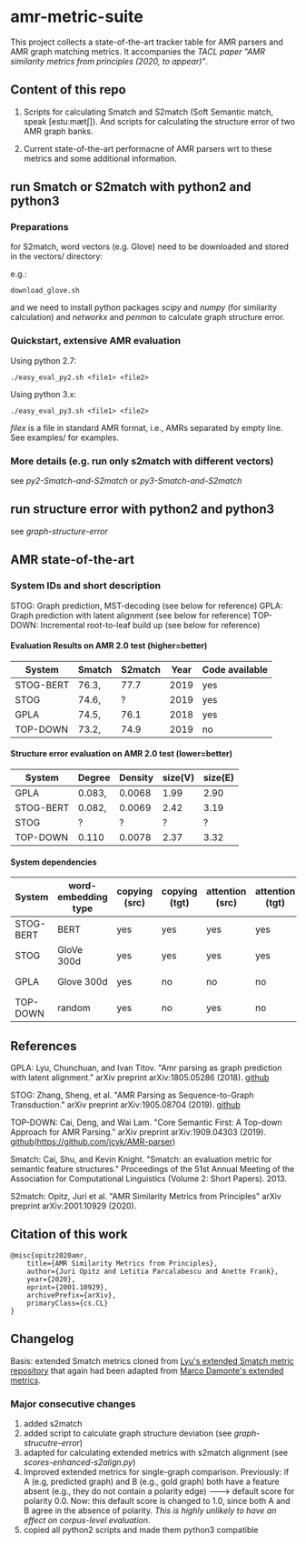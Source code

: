 # amr-metric-suite 
This project collects a state-of-the-art tracker table for AMR parsers and AMR graph matching metrics. 
It accompanies the *TACL paper "AMR similarity metrics from principles (2020, to appear)"*.

## Content of this repo

1. Scripts for calculating Smatch and S2match (Soft Semantic match, speak [estuːmætʃ]).
And scripts for calculating the structure error of two AMR graph banks. 

2. Current state-of-the-art performacne of AMR parsers wrt to these metrics and some additional information.


## run Smatch or S2match with python2 and python3 

### Preparations

for S2match, word vectors (e.g. Glove) need to be downloaded and stored in the vectors/ directory:

e.g.:

```
download_glove.sh
```

and we need to install python packages *scipy* and *numpy* (for similarity calculation) and *networkx* and *penman* to calculate graph structure error.

### Quickstart, extensive AMR evaluation

Using python 2.7:

```
./easy_eval_py2.sh <file1> <file2>
```

Using python 3.x:

```
./easy_eval_py3.sh <file1> <file2>
```

*filex* is a file in standard AMR format, i.e., AMRs separated by empty line. See examples/ for examples.

### More details (e.g. run only s2match with different vectors)

see *py2-Smatch-and-S2match* or *py3-Smatch-and-S2match*

## run structure error with python2 and python3 

see *graph-structure-error*

## AMR state-of-the-art

### System IDs and short description

STOG: Graph prediction, MST-decoding (see below for reference)
GPLA: Graph prediction with latent alignment (see below for reference)
TOP-DOWN: Incremental root-to-leaf build up (see below for reference)


#### Evaluation Results on AMR 2.0 test (higher=better)

| System     | Smatch  | S2match   | Year     | Code available |
| ---        | ---     | ---       | ---      | ---            | 
| STOG-BERT  | 76.3,   | 77.7      | 2019     | yes            |
| STOG       | 74.6,   | ?         | 2019     | yes            |
| GPLA       | 74.5,   | 76.1      | 2018     | yes            |      
| TOP-DOWN   | 73.2,   | 74.9      | 2019     | no             |       


#### Structure error evaluation on AMR 2.0 test (lower=better)

| System     | Degree  | Density   |  size(V)     | size(E)    |
| ---        | ---     | ---       | ---          | ---        | 
| GPLA       | 0.083,  | 0.0068    | 1.99         | 2.90       |      
| STOG-BERT  | 0.082,  | 0.0069    | 2.42         | 3.19       |
| STOG       | ?       | ?         | ?            |  ?         |
| TOP-DOWN   | 0.110   | 0.0078    | 2.37         | 3.32       |       


#### System dependencies


| System  | word-embedding type | copying (src)      | copying (tgt)      | attention (src)      | attention (tgt)      | PrePro                         | recategorize | anon |
| ---     | ---                 | ---                | ---                | ---                  | ---                  | ---                            | ---          | ---  |
| STOG-BERT  | BERT             | yes                | yes                | yes                  | yes                  | CoreNLP, lemma/pos/ner         | yes          | yes  |
| STOG       | GloVe 300d       | yes                | yes                | yes                  | yes                  | CoreNLP, lemma/pos/ner         | yes          | yes  |
| GPLA       | Glove 300d       | yes                | no                 | no                   | no                   | CoreNLP, lemma/pos/ner         | yes          | no   |
| TOP-DOWN   | random           | yes                | no                 | yes                  | no                   | CoreNLP, lemma/pos/ner         | no           | no   |


## References


GPLA: Lyu, Chunchuan, and Ivan Titov. "Amr parsing as graph prediction with latent alignment." arXiv preprint arXiv:1805.05286 (2018). [github](https://github.com/ChunchuanLv/AMR_AS_GRAPH_PREDICTION)

STOG: Zhang, Sheng, et al. "AMR Parsing as Sequence-to-Graph Transduction." arXiv preprint arXiv:1905.08704 (2019). [github](https://github.com/sheng-z/stog)

TOP-DOWN: Cai, Deng, and Wai Lam. "Core Semantic First: A Top-down Approach for AMR Parsing." arXiv preprint arXiv:1909.04303 (2019). [github](https://github.com/sheng-z/stog)(https://github.com/jcyk/AMR-parser)

Smatch: Cai, Shu, and Kevin Knight. "Smatch: an evaluation metric for semantic feature structures." Proceedings of the 51st Annual Meeting of the Association for Computational Linguistics (Volume 2: Short Papers). 2013.

S2match: Opitz, Juri et al. "AMR Similarity Metrics from Principles" arXiv preprint arXiv:2001.10929 (2020).


## Citation of this work


```
@misc{opitz2020amr,
    title={AMR Similarity Metrics from Principles},
    author={Juri Opitz and Letitia Parcalabescu and Anette Frank},
    year={2020},
    eprint={2001.10929},
    archivePrefix={arXiv},
    primaryClass={cs.CL}
}
``` 

## Changelog

Basis: extended Smatch metrics cloned from [Lyu's extended Smatch metric repository](https://github.com/ChunchuanLv/amr-evaluation-tool-enhanced) 
that again had been adapted from [Marco Damonte's extended metrics](https://github.com/mdtux89/amr-evaluation).

### Major consecutive changes

1. added s2match
2. added script to calculate graph structure deviation (see *graph-strucutre-error*)
3. adapted for calculating extended metrics with s2match alignment (see *scores-enhanced-s2align.py*)
4. Improved extended metrics for single-graph comparison. Previously: if A (e.g, predicted graph) 
and B (e.g., gold graph) both have a feature absent (e.g., they do not contain a polarity edge) 
---> default score for polarity 0.0. Now: this default score is changed to 1.0, 
since both A and B agree in the absence of polarity. *This is highly unlikely to have an effect on corpus-level evaluation.*
5. copied all python2 scripts and made them python3 compatible

 
